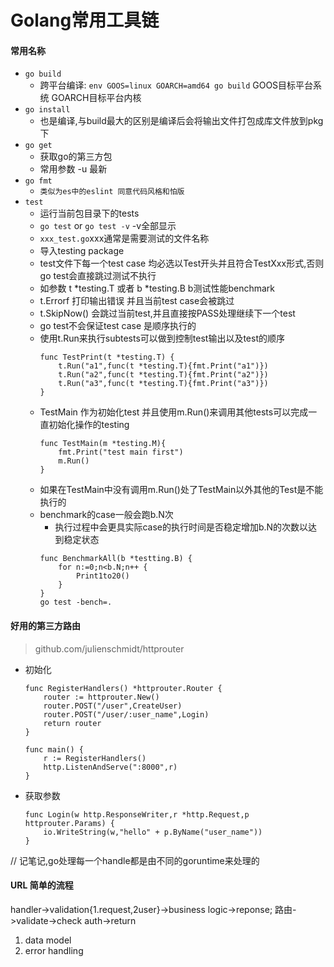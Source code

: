 Golang常用工具链
===
#### 常用名称
- `go build`
    - 跨平台编译: `env GOOS=linux GOARCH=amd64 go build` GOOS目标平台系统 GOARCH目标平台内核
- `go install`
    - 也是编译,与build最大的区别是编译后会将输出文件打包成库文件放到pkg下
- `go get`
    - 获取go的第三方包 
    - 常用参数 -u 最新
- `go fmt`
    - `类似为es中的eslint 同意代码风格和怕版`
- `test`
    - 运行当前包目录下的tests
    - `go test` or `go test -v` -v全部显示
    - `xxx_test.go`xxx通常是需要测试的文件名称 
    - 导入testing package 
    - test文件下每一个test case 均必选以Test开头并且符合TestXxx形式,否则go test会直接跳过测试不执行
    - 如参数 t *testing.T 或者 b *testing.B b测试性能benchmark
    - t.Errorf 打印输出错误 并且当前test case会被跳过
    - t.SkipNow() 会跳过当前test,并且直接按PASS处理继续下一个test
    - go test不会保证test case 是顺序执行的
    - 使用t.Run来执行subtests可以做到控制test输出以及test的顺序
        ``` 
        func TestPrint(t *testing.T) {
            t.Run("a1",func(t *testing.T){fmt.Print("a1")})
            t.Run("a2",func(t *testing.T){fmt.Print("a2")})
            t.Run("a3",func(t *testing.T){fmt.Print("a3")})
        }
        ```
    - TestMain 作为初始化test 并且使用m.Run()来调用其他tests可以完成一直初始化操作的testing
        ``` 
        func TestMain(m *testing.M){
            fmt.Print("test main first")
            m.Run()
        }
        ```
    - 如果在TestMain中没有调用m.Run()处了TestMain以外其他的Test是不能执行的
    - benchmark的case一般会跑b.N次
        - 执行过程中会更具实际case的执行时间是否稳定增加b.N的次数以达到稳定状态
        ``` 
        func BenchmarkAll(b *testting.B) {
            for n:=0;n<b.N;n++ {
                Print1to20()
            }
        }
        go test -bench=.
        ```
#### 好用的第三方路由
> github.com/julienschmidt/httprouter
- 初始化
    ``` 
    func RegisterHandlers() *httprouter.Router {
        router := httprouter.New()
        router.POST("/user",CreateUser)
        router.POST("/user/:user_name",Login)
        return router
    }
    
    func main() {
        r := RegisterHandlers()
        http.ListenAndServe(":8000",r)
    }
    ```
- 获取参数
    ``` 
    func Login(w http.ResponseWriter,r *http.Request,p httprouter.Params) {
    	io.WriteString(w,"hello" + p.ByName("user_name"))
    }
    ```
// 记笔记,go处理每一个handle都是由不同的goruntime来处理的

#### URL 简单的流程
handler->validation{1.request,2user}->business logic->reponse;
路由->validate->check auth->return

1. data model
2. error handling

